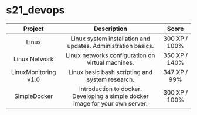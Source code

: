 # s21_devops

|        Project       |                                  Description                                  |     Score     |
|:--------------------:|:-----------------------------------------------------------------------------:|:-------------:|
|         Linux        |         Linux system installation and updates. Administration basics.         | 300 XP / 100% |
|     Linux Network    |               Linux networks configuration on virtual machines.               | 350 XP / 140% |
| LinuxMonitoring v1.0 |                Linux basic bash scripting and system research.                |  347 XP / 99% |
|     SimpleDocker     | Introduction to docker. Developing a simple docker image for your own server. | 300 XP / 100% |

